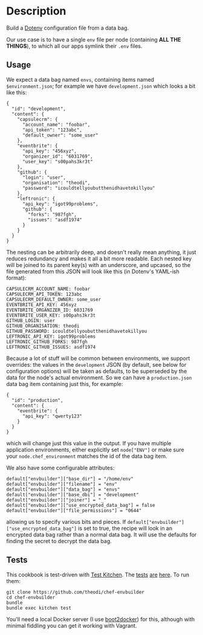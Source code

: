 # Description

Build a [Dotenv](https://github.com/bkeepers/dotenv) configuration file from a data bag.

Our use case is to have a single `env` file per node (containing **ALL THE THINGS**), to which all our apps symlink their `.env` files.

## Usage

We expect a data bag named `envs`, containing items named `$environment.json`; for example we have `development.json` which looks a bit like this:

    {
      "id": "development",
      "content": {
        "capsulecrm": {
          "account_name": "foobar",
          "api_token": "123abc",
          "default_owner": "some_user"
        },
        "eventbrite": {
          "api_key": "456xyz",
          "organizer_id": "6031769",
          "user_key": "s00pahs3kr3t"
        },
        "github": {
          "login": "user",
          "organisation": "theodi",
          "password": "icouldtellyoubutthenidhavetokillyou"
        },
        "leftronic": {
          "api_key": "igot99problems",
          "github": {
            "forks": "987fgh",
            "issues": "asdf1974"
          }
        }
      }
    }

The nesting can be arbitrarily deep, and doesn't really mean anything, it just reduces redundancy and makes it all a bit more readable. Each nested key will be joined to its parent key(s) with an underscore, and upcased, so the file generated from this JSON will look like this (in Dotenv's YAML-ish format):

    CAPSULECRM_ACCOUNT_NAME: foobar
    CAPSULECRM_API_TOKEN: 123abc
    CAPSULECRM_DEFAULT_OWNER: some_user
    EVENTBRITE_API_KEY: 456xyz
    EVENTBRITE_ORGANIZER_ID: 6031769
    EVENTBRITE_USER_KEY: s00pahs3kr3t
    GITHUB_LOGIN: user
    GITHUB_ORGANISATION: theodi
    GITHUB_PASSWORD: icouldtellyoubutthenidhavetokillyou
    LEFTRONIC_API_KEY: igot99problems
    LEFTRONIC_GITHUB_FORKS: 987fgh
    LEFTRONIC_GITHUB_ISSUES: asdf1974

Because a lot of stuff will be common between environments, we support overrides: the values in the `development` JSON (by default, see below for configuration options) will be taken as defaults, to be superseded by the data for the node's actual environment. So we can have a `production.json` data bag item containing just this, for example:

    {
      "id": "production",
      "content": {
        "eventbrite": {
          "api_key": "qwerty123"
        }
      }
    }

which will change just this value in the output. If you have multiple application environments, either explicitly set `node["ENV"]` or make sure your `node.chef_environment` matches the id of the data bag item.

We also have some configurable attributes:

    default["envbuilder"]["base_dir"] = "/home/env"
    default["envbuilder"]["filename"] = "env"
    default["envbuilder"]["data_bag"] = "envs"
    default["envbuilder"]["base_dbi"] = "development"
    default["envbuilder"]["joiner"] = "_"
    default["envbuilder"]["use_encrypted_data_bag"] = false
    default["envbuilder"]["file_permissions"] = "0644"

allowing us to specify various bits and pieces. If `default["envbuilder"]["use_encrypted_data_bag"]` is set to true, the recipe will look in an encrypted data bag rather than a normal data bag. It will use the defaults for finding the secret to decrypt the data bag.

## Tests

This cookbook is test-driven with [Test Kitchen](http://kitchen.ci). The  [tests](https://github.com/theodi/chef-envbuilder/blob/master/test/integration/default/serverspec/env_spec.rb) [are](https://github.com/theodi/chef-envbuilder/blob/master/test/integration/staging/serverspec/env_spec.rb)  [here](https://github.com/theodi/chef-envbuilder/blob/master/test/integration/production/serverspec/env_spec.rb). To run them:

    git clone https://github.com/theodi/chef-envbuilder
    cd chef-envbuilder
    bundle
    bundle exec kitchen test

You'll need a local Docker server (I use [boot2docker](http://boot2docker.io/)) for this, although with minimal fiddling you can get it working with Vagrant.
